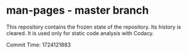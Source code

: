 # man-pages - master branch

This repository contains the frozen state of the repository.
Its history is cleared. It is used only for static code
analysis with Codacy.

Commit Time: 1724121883